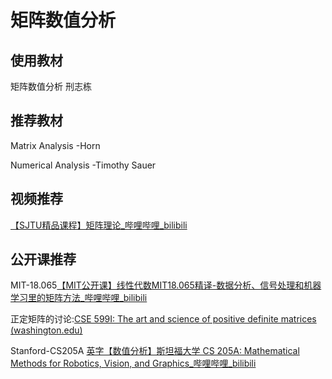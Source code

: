 # 矩阵数值分析

## 使用教材

矩阵数值分析 刑志栋

## 推荐教材

Matrix Analysis -Horn

Numerical Analysis -Timothy Sauer

## 视频推荐

[【SJTU精品课程】矩阵理论_哔哩哔哩_bilibili](https://www.bilibili.com/video/BV1QT4y1P7wA/?spm_id_from=333.999.0.0&vd_source=d03b0f673ed993b8e86fd863bd92d95e)

## 公开课推荐

MIT-18.065[【MIT公开课】线性代数MIT18.065精译-数据分析、信号处理和机器学习里的矩阵方法_哔哩哔哩_bilibili](https://www.bilibili.com/video/BV1wv411E76X/?spm_id_from=333.999.0.0&vd_source=d03b0f673ed993b8e86fd863bd92d95e)

正定矩阵的讨论:[CSE 599I: The art and science of positive definite matrices (washington.edu)](https://homes.cs.washington.edu/~jrl/teaching/cse599Isp21/)

Stanford-CS205A [英字【数值分析】斯坦福大学 CS 205A: Mathematical Methods for Robotics, Vision, and Graphics_哔哩哔哩_bilibili](https://www.bilibili.com/video/BV19J411t7Gh/?spm_id_from=333.999.0.0&vd_source=d03b0f673ed993b8e86fd863bd92d95e)

